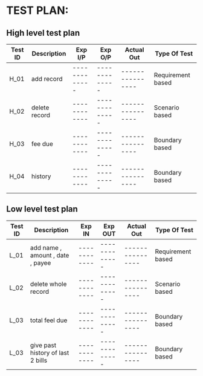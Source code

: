 # TEST PLAN:

## High level test plan

| **Test ID** | **Description**                                              | **Exp I/P** | **Exp O/P** | **Actual Out** |**Type Of Test**  |    
|-------------|--------------------------------------------------------------|------------|-------------|----------------|------------------|
|  H_01       |add record|-------------|-------------|----------------|Requirement based |
|  H_02       |delete record|  ------------|-------------|----------------|Scenario based    |
|  H_03       |fee due|  ------------|-------------|----------------|Boundary based    |
|  H_04       |history|  ------------|-------------|----------------|Boundary based    |

## Low level test plan

| **Test ID** | **Description**                                              | **Exp IN** | **Exp OUT** | **Actual Out** |**Type Of Test**  |    
|-------------|--------------------------------------------------------------|------------|-------------|----------------|------------------|
|  L_01       |add name , amount , date , payee|  ------------|-------------|----------------|Requirement based |
|  L_02       |delete whole record|  ------------|-------------|----------------|Scenario based    |
|  L_03       | total feel due|  ------------|-------------|----------------|Boundary based    |
|  L_03       | give past history of last 2 bills |  ------------|-------------|----------------|Boundary based    |
